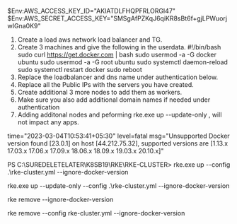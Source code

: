 $Env:AWS_ACCESS_KEY_ID="AKIATDLFHQPFRLORGI47"
$Env:AWS_SECRET_ACCESS_KEY="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"

1. Create a load aws network load balancer and TG.
2. Create 3 machines and give the following in the userdata.
#!/bin/bash
sudo curl https://get.docker.com | bash
sudo usermod -a -G docker ubuntu
sudo usermod -a -G root ubuntu
sudo systemctl daemon-reload
sudo systemctl restart docker
sudo reboot
3. Replace the loadbalancer and dns name under authentication below.
4. Replace all the Public IPs with the servers you have created.
5. Create additional 3 more nodes to add them as workers.
6. Make sure you also add additional domain names if needed under authentication
7. Adding additonal nodes and peforming rke.exe up --update-only , will not impact any apps.

time="2023-03-04T10:53:41+05:30" level=fatal msg="Unsupported Docker version found [23.0.1] on host [44.212.75.32], supported versions are [1.13.x 17.03.x 17.06.x 17.09.x 18.06.x 18.09.x 19.03.x 20.10.x]"

PS C:\SUREDELETELATER\K8SB19\RKE\RKE-CLUSTER> 
rke.exe up --config .\rke-cluster.yml --ignore-docker-version

rke.exe up --update-only --config .\rke-cluster.yml --ignore-docker-version

rke remove  --ignore-docker-version

 rke remove --config rke-cluster.yml  --ignore-docker-version